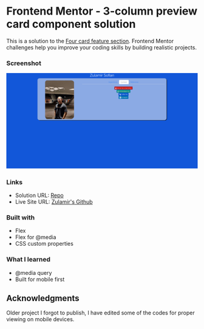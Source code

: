 # Frontend Mentor - 3-column preview card component solution

This is a solution to the [Four card feature section](https://www.frontendmentor.io/challenges/four-card-feature-section-weK1eFYK). Frontend Mentor challenges help you improve your coding skills by building realistic projects. 

### Screenshot

![Screenshot](images/screenshot.png?raw=true "Screenshot")

### Links

- Solution URL: [Repo](https://github.com/zulamirsofian/four-card-feature-section)
- Live Site URL: [Zulamir's Github](https://zulamirsofian.github.io/frontendmentor/four-card-feature-section)

### Built with

- Flex
- Flex for @media
- CSS custom properties

### What I learned

- @media query
- Built for mobile first


## Acknowledgments

Older project I forgot to publish, I have edited some of the codes for proper viewing on mobile devices. 